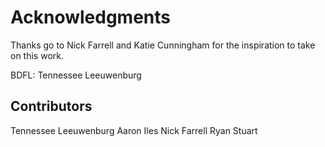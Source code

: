 Acknowledgments
===============

Thanks go to Nick Farrell and Katie Cunningham for the inspiration to take on this work. 

BDFL: Tennessee Leeuwenburg


Contributors
------------
Tennessee Leeuwenburg
Aaron Iles
Nick Farrell
Ryan Stuart
